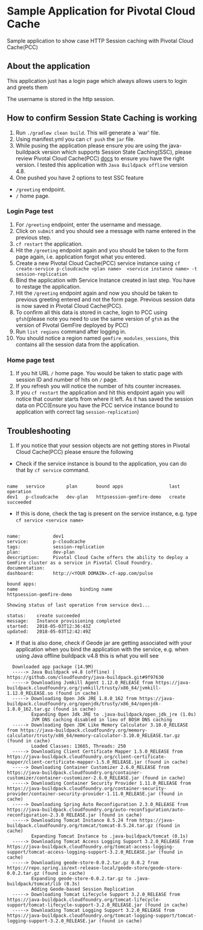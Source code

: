 # Sample Application for Pivotal Cloud Cache
Sample application to show case HTTP Session caching with Pivotal Cloud Cache(PCC)

## About the application
This application just has a login page which always allows users to login and greets them

The username is stored in the http session.

## How to confirm Session State Caching is working


1. Run `./gradlew clean build`. This will generate a `war'
file. 
1. Using manifest.yml you can `cf push` the `jar` file.
1. While pusing the application please ensure you are 
using the java-buildpack version which supports Session State Caching(SSC), please
review Pivotal Cloud Cache(PCC) [docs](https://docs.pivotal.io/p-cloud-cache/1-3/developer.html#ssc) to ensure you have 
the right version. I tested this application with `Java Buildpack offline` version 4.8.
1. One pushed you have 2 options to test SSC feature
 - `/greeting` endpoint.
 - `/` home page.
 
### Login Page test
1. For `/greeting` endpoint, enter the username and message.
1. Click on `submit` and you should see a message with name
entered in the previous step.
1. `cf restart` the application.
1. Hit the `/greeting` endpoint again and you should be taken to the form page again, i.e. application forgot what you 
entered. 
1. Create a new Pivotal Cloud Cache(PCC) service instance using `cf create-service p-cloudcache <plan name> 
<service instance name> -t session-replication`
1. Bind the application with Service Instance created in last step. You have to restage the application.
1. Hit the `/greeting` endpoint again and now you should be taken to previous greeting entered and not the form page. 
Previous session data is now saved in Pivotal Cloud Cache(PCC).
1. To confirm all this data is stored in cache, login to PCC using `gfsh`(please note you need to use the same version 
of `gfsh` as the version of Pivotal GemFire deployed by PCC)
1. Run `list regions` command after logging in.
1. You should notice a region named `gemfire_modules_sessions`, this contains all the session data from the application.

### Home page test

1. If you hit URL `/` home page. You would be taken to static page with session ID and number of hits on `/` page.
1. If you refresh you will notice the number of hits counter increases.
1. If you `cf restart` the application and hit this endpoint again you will notice that counter starts from where it 
left. As it has saved the session data on PCC(Ensure you have the PCC service instance bound to application with correct
tag `session-replication`) 


## Troubleshooting
1. If you notice that your session objects are not getting stores in Pivotal Cloud Cache(PCC) please ensure the following
 - Check if the service instance is bound to the application, you can do that by `cf service` command.
 
 ```
 
 name   service        plan       bound apps                 last operation
 dev1   p-cloudcache   dev-plan   httpsession-gemfire-demo   create succeeded
 ```

 - If this is done, check the tag is present on the service instance, e.g. type `cf service <service name>`

 ```
 
name:            dev1
service:         p-cloudcache
tags:            session-replication
plan:            dev-plan
description:     Pivotal Cloud Cache offers the ability to deploy a GemFire cluster as a service in Pivotal Cloud Foundry.
documentation:
dashboard:       http://<YOUR DOMAIN>.cf-app.com/pulse

bound apps:
name                       binding name
httpsession-gemfire-demo

Showing status of last operation from service dev1...

status:    create succeeded
message:   Instance provisioning completed
started:   2018-05-03T12:36:43Z
updated:   2018-05-03T12:42:49Z
 ```
 - If that is also done, check if Geode jar are getting associated with your application when you bind the application 
 with the service, e.g. when using Java offline buildpack v4.8 this is what you will see 
 ```$xslt
   Downloaded app package (14.9M)
   -----> Java Buildpack v4.8 (offline) | https://github.com/cloudfoundry/java-buildpack.git#9f97630
   -----> Downloading Jvmkill Agent 1.12.0_RELEASE from https://java-buildpack.cloudfoundry.org/jvmkill/trusty/x86_64/jvmkill-1.12.0_RELEASE.so (found in cache)
   -----> Downloading Open Jdk JRE 1.8.0_162 from https://java-buildpack.cloudfoundry.org/openjdk/trusty/x86_64/openjdk-1.8.0_162.tar.gz (found in cache)
          Expanding Open Jdk JRE to .java-buildpack/open_jdk_jre (1.0s)
          JVM DNS caching disabled in lieu of BOSH DNS caching
   -----> Downloading Open JDK Like Memory Calculator 3.10.0_RELEASE from https://java-buildpack.cloudfoundry.org/memory-calculator/trusty/x86_64/memory-calculator-3.10.0_RELEASE.tar.gz (found in cache)
          Loaded Classes: 13665, Threads: 250
   -----> Downloading Client Certificate Mapper 1.5.0_RELEASE from https://java-buildpack.cloudfoundry.org/client-certificate-mapper/client-certificate-mapper-1.5.0_RELEASE.jar (found in cache)
   -----> Downloading Container Customizer 2.6.0_RELEASE from https://java-buildpack.cloudfoundry.org/container-customizer/container-customizer-2.6.0_RELEASE.jar (found in cache)
   -----> Downloading Container Security Provider 1.11.0_RELEASE from https://java-buildpack.cloudfoundry.org/container-security-provider/container-security-provider-1.11.0_RELEASE.jar (found in cache)
   -----> Downloading Spring Auto Reconfiguration 2.3.0_RELEASE from https://java-buildpack.cloudfoundry.org/auto-reconfiguration/auto-reconfiguration-2.3.0_RELEASE.jar (found in cache)
   -----> Downloading Tomcat Instance 8.5.24 from https://java-buildpack.cloudfoundry.org/tomcat/tomcat-8.5.24.tar.gz (found in cache)
          Expanding Tomcat Instance to .java-buildpack/tomcat (0.1s)
   -----> Downloading Tomcat Access Logging Support 3.2.0_RELEASE from https://java-buildpack.cloudfoundry.org/tomcat-access-logging-support/tomcat-access-logging-support-3.2.0_RELEASE.jar (found in cache)
   -----> Downloading geode-store-0.0.2.tar.gz 0.0.2 from https://repo.spring.io/ext-release-local/geode-store/geode-store-0.0.2.tar.gz (found in cache)
          Expanding geode-store-0.0.2.tar.gz to .java-buildpack/tomcat/lib (0.3s)
          Adding Geode-based Session Replication
   -----> Downloading Tomcat Lifecycle Support 3.2.0_RELEASE from https://java-buildpack.cloudfoundry.org/tomcat-lifecycle-support/tomcat-lifecycle-support-3.2.0_RELEASE.jar (found in cache)
   -----> Downloading Tomcat Logging Support 3.2.0_RELEASE from https://java-buildpack.cloudfoundry.org/tomcat-logging-support/tomcat-logging-support-3.2.0_RELEASE.jar (found in cache)
```